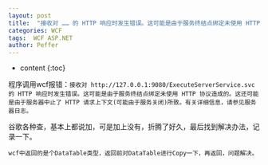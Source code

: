 ```yaml
---
layout: post
title:  "接收对 …… 的 HTTP 响应时发生错误。这可能是由于服务终结点绑定未使用 HTTP 协议造成的。"
categories: WCF
tags:  WCF ASP.NET
author: Peffer
---
```


* content
{:toc}

程序调用wcf报错：`接收对 http://127.0.0.1:9080/ExecuteServerService.svc 的 HTTP 响应时发生错误。这可能是由于服务终结点绑定未使用 HTTP 协议造成的。这还可能是由于服务器中止了 HTTP 请求上下文(可能由于服务关闭)所致。有关详细信息，请参见服务器日志。`




谷歌各种查，基本上都说加<dataContractSerializer maxItemsInObjectGraph="65536000" />，可是加上没有，折腾了好久，最后找到解决办法，记录一下。

`wcf中返回的是个DataTable类型，返回前对DataTable进行Copy一下，再返回，问题解决。`
